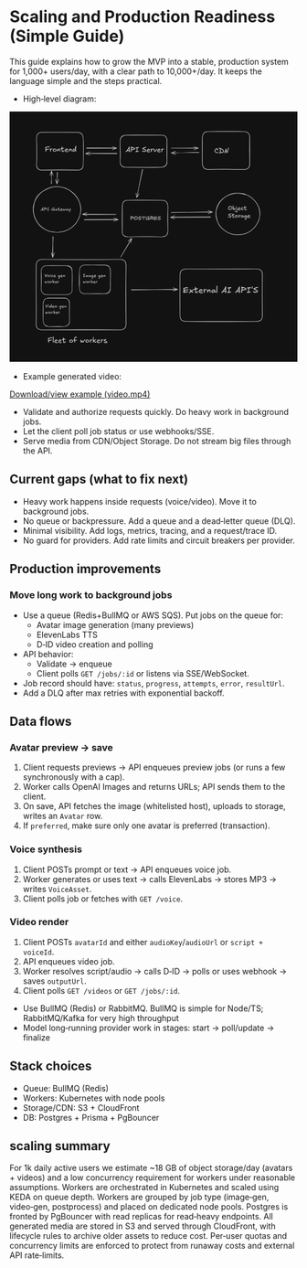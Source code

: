 # Scaling and Production Readiness (Simple Guide)

This guide explains how to grow the MVP into a stable, production system for 1,000+ users/day, with a clear path to 10,000+/day. It keeps the language simple and the steps practical.

- High‑level diagram:

![High‑level architecture](docs/diagram.png)

- Example generated video:

[Download/view example (video.mp4)](docs/video.mp4)

- Validate and authorize requests quickly. Do heavy work in background jobs.
- Let the client poll job status or use webhooks/SSE.
- Serve media from CDN/Object Storage. Do not stream big files through the API.

## Current gaps (what to fix next)

- Heavy work happens inside requests (voice/video). Move it to background jobs.
- No queue or backpressure. Add a queue and a dead‑letter queue (DLQ).
- Minimal visibility. Add logs, metrics, tracing, and a request/trace ID.
- No guard for providers. Add rate limits and circuit breakers per provider.

## Production improvements

### Move long work to background jobs

- Use a queue (Redis+BullMQ or AWS SQS). Put jobs on the queue for:
  - Avatar image generation (many previews)
  - ElevenLabs TTS
  - D‑ID video creation and polling
- API behavior:
  - Validate → enqueue
  - Client polls `GET /jobs/:id` or listens via SSE/WebSocket.
- Job record should have: `status`, `progress`, `attempts`, `error`, `resultUrl`.
- Add a DLQ after max retries with exponential backoff.

## Data flows

### Avatar preview → save

1. Client requests previews → API enqueues preview jobs (or runs a few synchronously with a cap).
2. Worker calls OpenAI Images and returns URLs; API sends them to the client.
3. On save, API fetches the image (whitelisted host), uploads to storage, writes an `Avatar` row.
4. If `preferred`, make sure only one avatar is preferred (transaction).

### Voice synthesis

1. Client POSTs prompt or text → API enqueues voice job.
2. Worker generates or uses text → calls ElevenLabs → stores MP3 → writes `VoiceAsset`.
3. Client polls job or fetches with `GET /voice`.

### Video render

1. Client POSTs `avatarId` and either `audioKey`/`audioUrl` or `script + voiceId`.
2. API enqueues video job.
3. Worker resolves script/audio → calls D‑ID → polls or uses webhook → saves `outputUrl`.
4. Client polls `GET /videos` or `GET /jobs/:id`.

- Use BullMQ (Redis) or RabbitMQ. BullMQ is simple for Node/TS; RabbitMQ/Kafka for very high throughput
- Model long‑running provider work in stages: start → poll/update → finalize

## Stack choices

- Queue: BullMQ (Redis)
- Workers: Kubernetes with node pools
- Storage/CDN: S3 + CloudFront
- DB: Postgres + Prisma + PgBouncer

## scaling summary

For 1k daily active users we estimate ~18 GB of object storage/day (avatars + videos) and a low concurrency requirement for workers under reasonable assumptions. Workers are orchestrated in Kubernetes and scaled using KEDA on queue depth. Workers are grouped by job type (image‑gen, video‑gen, postprocess) and placed on dedicated node pools. Postgres is fronted by PgBouncer with read replicas for read‑heavy endpoints. All generated media are stored in S3 and served through CloudFront, with lifecycle rules to archive older assets to reduce cost. Per‑user quotas and concurrency limits are enforced to protect from runaway costs and external API rate‑limits.
